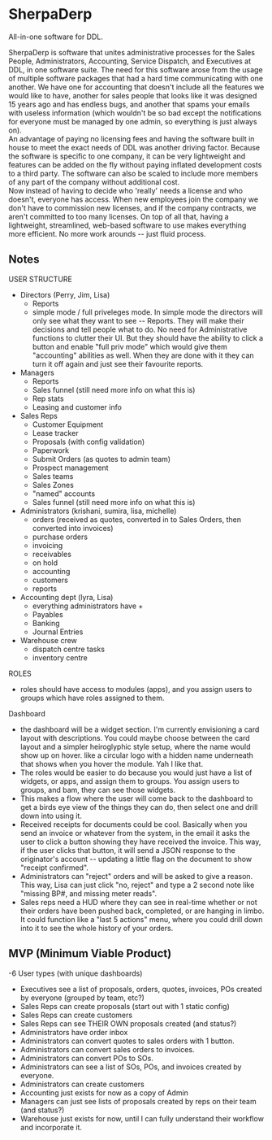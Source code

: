 # SherpaDerp
All-in-one software for DDL.

SherpaDerp is software that unites administrative processes for the Sales People, Administrators, Accounting, Service Dispatch, and Executives at DDL, in one software suite. 
The need for this software arose from the usage of multiple software packages that had a hard time communicating with one another.  We have one for accounting that doesn't include all the features we would like to have, another for sales people that looks like it was designed 15 years ago and has endless bugs, and another that spams your emails with useless information (which wouldn't be so bad except the notifications for everyone must be managed by one admin, so everything is just always on).  
An advantage of paying no licensing fees and having the software built in house to meet the exact needs of DDL was another driving factor. Because the software is specific to one company, it can be very lightweight and features can be added on the fly without paying inflated development costs to a third party.  The software can also be scaled to include more members of any part of the company without additional cost.  
Now instead of having to decide who 'really' needs a license and who doesn't, everyone has access.  When new employees join the company we don't have to commission new licenses, and if the company contracts, we aren't committed to too many licenses.
On top of all that, having a lightweight, streamlined, web-based software to use makes everything more efficient.  No more work arounds -- just fluid process.


Notes
-------------------------------------------------
USER STRUCTURE
- Directors (Perry, Jim, Lisa)
	- Reports	
	- simple mode / full priveleges mode.  In simple mode the directors will only see what they want to see -- Reports.  They will make their decisions and tell people what to do. No need for Administrative functions to clutter their UI.  But they should have the ability to click a button and enable "full priv mode" which would give them "accounting" abilities as well.  When they are done with it they can turn it off again and just see their favourite reports.
- Managers 
	- Reports
	- Sales funnel (still need more info on what this is)
	- Rep stats
	- Leasing and customer info
- Sales Reps
	- Customer Equipment
	- Lease tracker
	- Proposals (with config validation)
	- Paperwork
	- Submit Orders (as quotes to admin team)
	- Prospect management
	- Sales teams
	- Sales Zones
	- "named" accounts
	- Sales funnel (still need more info on what this is)
- Administrators (krishani, sumira, lisa, michelle)
	- orders (received as quotes, converted in to Sales Orders, then converted into invoices)
	- purchase orders
	- invoicing
	- receivables
	- on hold
	- accounting
	- customers
	- reports
- Accounting dept (lyra, Lisa)
	- everything administrators have +
	- Payables
	- Banking
	- Journal Entries
- Warehouse crew
	- dispatch centre tasks
	- inventory centre


ROLES
- roles should have access to modules (apps), and you assign users to groups which have roles assigned to them.


Dashboard
- the dashboard will be a widget section.  I'm currently envisioning a card layout with descriptions. You could maybe choose between the card layout and a simpler heiroglyphic style setup, where the name would show up on hover. like a circular logo with a hidden name underneath that shows when you hover the module.  Yah I like that.
- The roles would be easier to do because you would just have a list of widgets, or apps, and assign them to groups. You assign users to groups, and bam, they can see those widgets.
- This makes a flow where the user will come back to the dashboard to get a birds eye view of the things they can do, then select one and drill down into using it.
- Received receipts for documents could be cool.  Basically when you send an invoice or whatever from the system, in the email it asks the user to click a button showing they have received the invoice.  This way, if the user clicks that button, it will send a JSON response to the originator's account -- updating a little flag on the document to show "receipt confirmed".
- Administrators can "reject" orders and will be asked to give a reason.  This way, Lisa can just click "no, reject" and type a 2 second note like "missing BP#, and missing meter reads".
- Sales reps need a HUD where they can see in real-time whether or not their orders have been pushed back, completed, or are hanging in limbo.  It could function like a "last 5 actions" menu, where you could drill down into it to see the whole history of your orders.


MVP (Minimum Viable Product)
-------------------------------
-6 User types (with unique dashboards)
- Executives see a list of proposals, orders, quotes, invoices, POs created by everyone (grouped by team, etc?)
- Sales Reps can create proposals (start out with 1 static config)
- Sales Reps can create customers
- Sales Reps can see THEIR OWN proposals created (and status?)
- Administrators have order inbox
- Administrators can convert quotes to sales orders with 1 button.
- Administrators can convert sales orders to invoices.
- Administrators can convert POs to SOs.
- Administrators can see a list of SOs, POs, and invoices created by everyone.
- Administrators can create customers
- Accounting just exists for now as a copy of Admin
- Managers can just see lists of proposals created by reps on their team (and status?)
- Warehouse just exists for now, until I can fully understand their workflow and incorporate it.